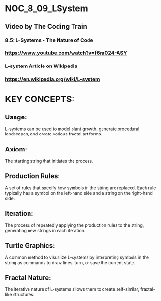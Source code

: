 # NOC_8_09_LSystem

## Video by The Coding Train

### 8.5: L-Systems - The Nature of Code
### https://www.youtube.com/watch?v=f6ra024-ASY 

### L-system Article on Wikipedia 
### https://en.wikipedia.org/wiki/L-system


# KEY CONCEPTS:

## Usage: 
L-systems can be used to model plant growth, generate procedural landscapes, and create various fractal art forms. 

## Axiom: 
The starting string that initiates the process. 

## Production Rules: 
A set of rules that specify how symbols in the string are replaced. Each rule typically has a symbol on the left-hand side and a string on the right-hand side. 

## Iteration: 
The process of repeatedly applying the production rules to the string, generating new strings in each iteration. 

## Turtle Graphics: 
A common method to visualize L-systems by interpreting symbols in the string as commands to draw lines, turn, or save the current state. 

## Fractal Nature: 
The iterative nature of L-systems allows them to create self-similar, fractal-like structures. 

